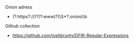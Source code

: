 Onion adress
- (?:https?://)?(?:www)?(\S*?\.onion)\b

Github collection
- https://github.com/joshbrunty/DFIR-Regular-Expressions
